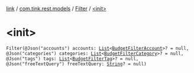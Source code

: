 [link](../../index.md) / [com.tink.rest.models](../index.md) / [Filter](index.md) / [&lt;init&gt;](./-init-.md)

# &lt;init&gt;

`Filter(@Json("accounts") accounts: `[`List`](https://kotlinlang.org/api/latest/jvm/stdlib/kotlin.collections/-list/index.html)`<`[`BudgetFilterAccount`](../-budget-filter-account/index.md)`>? = null, @Json("categories") categories: `[`List`](https://kotlinlang.org/api/latest/jvm/stdlib/kotlin.collections/-list/index.html)`<`[`BudgetFilterCategory`](../-budget-filter-category/index.md)`>? = null, @Json("tags") tags: `[`List`](https://kotlinlang.org/api/latest/jvm/stdlib/kotlin.collections/-list/index.html)`<`[`BudgetFilterTag`](../-budget-filter-tag/index.md)`>? = null, @Json("freeTextQuery") freeTextQuery: `[`String`](https://kotlinlang.org/api/latest/jvm/stdlib/kotlin/-string/index.html)`? = null)`